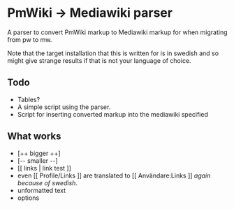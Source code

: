 # PmWiki -> Mediawiki parser

A parser to convert PmWiki markup to Mediawiki markup for when migrating from pw to mw.

Note that the target installation that this is written for is in swedish and so might give strange results if that is not your language of choice.

## Todo

* Tables?
* A simple script using the parser.
* Script for inserting converted markup into the mediawiki specified

## What works

* [++ bigger ++]
* [-- smaller --]
* [[ links | link test ]]
* even [[ Profile/Links ]] are translated to [[ Användare:Links ]] *again because of swedish*.
* unformatted text
* options
